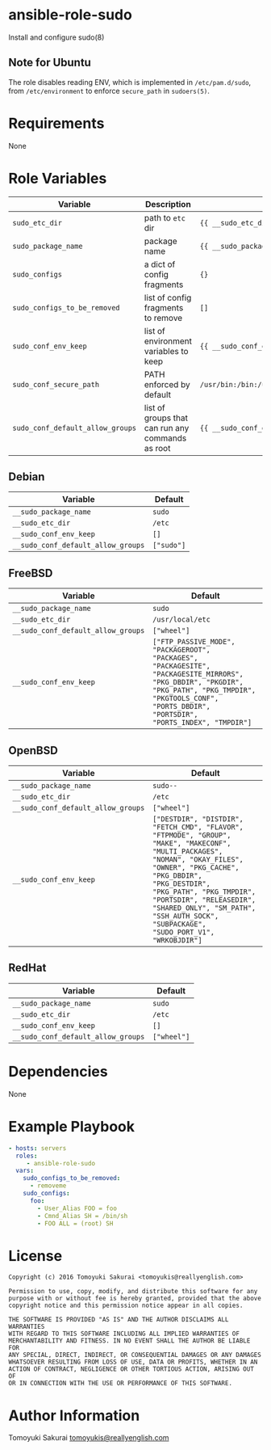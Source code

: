 # ansible-role-sudo

Install and configure sudo(8)

## Note for Ubuntu

The role disables reading ENV, which is implemented in `/etc/pam.d/sudo`, from
`/etc/environment` to enforce `secure_path` in `sudoers(5)`.

# Requirements

None

# Role Variables

| Variable | Description | Default |
|----------|-------------|---------|
| `sudo_etc_dir` | path to `etc` dir | `{{ __sudo_etc_dir }}` |
| `sudo_package_name` | package name | `{{ __sudo_package_name }}` |
| `sudo_configs` | a dict of config fragments | `{}` |
| `sudo_configs_to_be_removed` | list of config fragments to remove | `[]` |
| `sudo_conf_env_keep` | list of environment variables to keep | `{{ __sudo_conf_env_keep }}` |
| `sudo_conf_secure_path` | PATH enforced by default | `/usr/bin:/bin:/usr/local/bin:/usr/sbin:/sbin:/usr/local/sbin` |
| `sudo_conf_default_allow_groups` | list of groups that can run any commands as root | `{{ __sudo_conf_default_allow_groups }}` |

## Debian

| Variable | Default |
|----------|---------|
| `__sudo_package_name` | `sudo` |
| `__sudo_etc_dir` | `/etc` |
| `__sudo_conf_env_keep` | `[]` |
| `__sudo_conf_default_allow_groups` | `["sudo"]` |

## FreeBSD

| Variable | Default |
|----------|---------|
| `__sudo_package_name` | `sudo` |
| `__sudo_etc_dir` | `/usr/local/etc` |
| `__sudo_conf_default_allow_groups` | `["wheel"]` |
| `__sudo_conf_env_keep` | `["FTP_PASSIVE_MODE", "PACKAGEROOT", "PACKAGES", "PACKAGESITE", "PACKAGESITE_MIRRORS", "PKG_DBDIR", "PKGDIR", "PKG_PATH", "PKG_TMPDIR", "PKGTOOLS_CONF", "PORTS_DBDIR", "PORTSDIR", "PORTS_INDEX", "TMPDIR"]` |

## OpenBSD

| Variable | Default |
|----------|---------|
| `__sudo_package_name` | `sudo--` |
| `__sudo_etc_dir` | `/etc` |
| `__sudo_conf_default_allow_groups` | `["wheel"]` |
| `__sudo_conf_env_keep` | `["DESTDIR", "DISTDIR", "FETCH_CMD", "FLAVOR", "FTPMODE", "GROUP", "MAKE", "MAKECONF", "MULTI_PACKAGES", "NOMAN", "OKAY_FILES", "OWNER", "PKG_CACHE", "PKG_DBDIR", "PKG_DESTDIR", "PKG_PATH", "PKG_TMPDIR", "PORTSDIR", "RELEASEDIR", "SHARED_ONLY", "SM_PATH", "SSH_AUTH_SOCK", "SUBPACKAGE", "SUDO_PORT_V1", "WRKOBJDIR"]` |

## RedHat

| Variable | Default |
|----------|---------|
| `__sudo_package_name` | `sudo` |
| `__sudo_etc_dir` | `/etc` |
| `__sudo_conf_env_keep` | `[]` |
| `__sudo_conf_default_allow_groups` | `["wheel"]` |

# Dependencies

None

# Example Playbook

```yaml
- hosts: servers
  roles:
     - ansible-role-sudo
  vars:
    sudo_configs_to_be_removed:
      - removeme
    sudo_configs:
      foo:
        - User_Alias FOO = foo
        - Cmnd_Alias SH = /bin/sh
        - FOO ALL = (root) SH
```

# License

```
Copyright (c) 2016 Tomoyuki Sakurai <tomoyukis@reallyenglish.com>

Permission to use, copy, modify, and distribute this software for any
purpose with or without fee is hereby granted, provided that the above
copyright notice and this permission notice appear in all copies.

THE SOFTWARE IS PROVIDED "AS IS" AND THE AUTHOR DISCLAIMS ALL WARRANTIES
WITH REGARD TO THIS SOFTWARE INCLUDING ALL IMPLIED WARRANTIES OF
MERCHANTABILITY AND FITNESS. IN NO EVENT SHALL THE AUTHOR BE LIABLE FOR
ANY SPECIAL, DIRECT, INDIRECT, OR CONSEQUENTIAL DAMAGES OR ANY DAMAGES
WHATSOEVER RESULTING FROM LOSS OF USE, DATA OR PROFITS, WHETHER IN AN
ACTION OF CONTRACT, NEGLIGENCE OR OTHER TORTIOUS ACTION, ARISING OUT OF
OR IN CONNECTION WITH THE USE OR PERFORMANCE OF THIS SOFTWARE.
```

# Author Information

Tomoyuki Sakurai <tomoyukis@reallyenglish.com>
